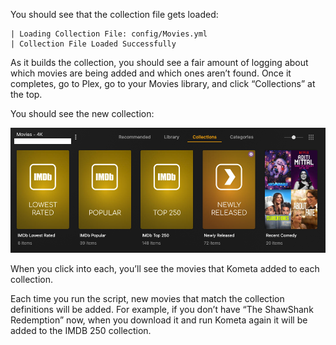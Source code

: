 You should see that the collection file gets loaded:

```
| Loading Collection File: config/Movies.yml
| Collection File Loaded Successfully
```

As it builds the collection, you should see a fair amount of logging about which movies are being added and which ones aren’t found.  Once it completes, go to Plex, go to your Movies library, and click “Collections” at the top.

You should see the new collection:

![Finished Collections](../images/wt-finished.png)

When you click into each, you’ll see the movies that Kometa added to each collection.

Each time you run the script, new movies that match the collection definitions will be added.  For example, if you don’t have “The ShawShank Redemption” now, when you download it and run Kometa again it will be added to the IMDB 250 collection.

